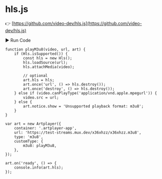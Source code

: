 # hls.js

👉 [https://github.com/video-dev/hls.js](https://github.com/video-dev/hls.js)

<div className="run-code" data-libs="https://cdnjs.cloudflare.com/ajax/libs/hls.js/8.0.0-beta.3/hls.min.js">
    ▶ Run Code
</div>

```js{21-24,28}
function playM3u8(video, url, art) {
    if (Hls.isSupported()) {
        const hls = new Hls();
        hls.loadSource(url);
        hls.attachMedia(video);

        // optional
        art.hls = hls;
        art.once('url', () => hls.destroy());
        art.once('destroy', () => hls.destroy());
    } else if (video.canPlayType('application/vnd.apple.mpegurl')) {
        video.src = url;
    } else {
        art.notice.show = 'Unsupported playback format: m3u8';
    }
}

var art = new Artplayer({
    container: '.artplayer-app',
    url: 'https://test-streams.mux.dev/x36xhzz/x36xhzz.m3u8',
    type: 'm3u8',
    customType: {
        m3u8: playM3u8,
    },
});

art.on('ready', () => {
    console.info(art.hls);
});
```